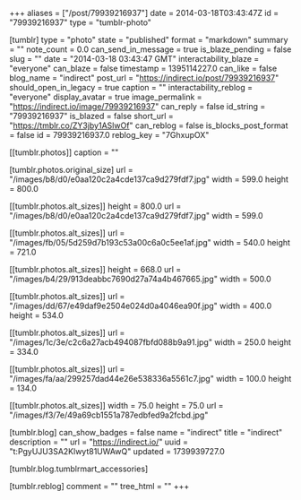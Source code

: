 +++
aliases = ["/post/79939216937"]
date = 2014-03-18T03:43:47Z
id = "79939216937"
type = "tumblr-photo"

[tumblr]
type = "photo"
state = "published"
format = "markdown"
summary = ""
note_count = 0.0
can_send_in_message = true
is_blaze_pending = false
slug = ""
date = "2014-03-18 03:43:47 GMT"
interactability_blaze = "everyone"
can_blaze = false
timestamp = 1395114227.0
can_like = false
blog_name = "indirect"
post_url = "https://indirect.io/post/79939216937"
should_open_in_legacy = true
caption = ""
interactability_reblog = "everyone"
display_avatar = true
image_permalink = "https://indirect.io/image/79939216937"
can_reply = false
id_string = "79939216937"
is_blazed = false
short_url = "https://tmblr.co/ZY3jby1ASlwOf"
can_reblog = false
is_blocks_post_format = false
id = 79939216937.0
reblog_key = "7GhxupOX"

[[tumblr.photos]]
caption = ""

[tumblr.photos.original_size]
url = "/images/b8/d0/e0aa120c2a4cde137ca9d279fdf7.jpg"
width = 599.0
height = 800.0

[[tumblr.photos.alt_sizes]]
height = 800.0
url = "/images/b8/d0/e0aa120c2a4cde137ca9d279fdf7.jpg"
width = 599.0

[[tumblr.photos.alt_sizes]]
url = "/images/fb/05/5d259d7b193c53a00c6a0c5ee1af.jpg"
width = 540.0
height = 721.0

[[tumblr.photos.alt_sizes]]
height = 668.0
url = "/images/b4/29/913deabbc7690d27a74a4b467665.jpg"
width = 500.0

[[tumblr.photos.alt_sizes]]
url = "/images/dd/67/e49daf9e2504e024d0a4046ea90f.jpg"
width = 400.0
height = 534.0

[[tumblr.photos.alt_sizes]]
url = "/images/1c/3e/c2c6a27acb494087fbfd088b9a91.jpg"
width = 250.0
height = 334.0

[[tumblr.photos.alt_sizes]]
url = "/images/fa/aa/299257dad44e26e538336a5561c7.jpg"
width = 100.0
height = 134.0

[[tumblr.photos.alt_sizes]]
width = 75.0
height = 75.0
url = "/images/f3/7e/49a69cb1551a787edbfed9a2fcbd.jpg"

[tumblr.blog]
can_show_badges = false
name = "indirect"
title = "indirect"
description = ""
url = "https://indirect.io/"
uuid = "t:PgyUJU3SA2Klwyt81UWAwQ"
updated = 1739939727.0

[tumblr.blog.tumblrmart_accessories]

[tumblr.reblog]
comment = ""
tree_html = ""
+++
